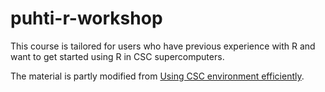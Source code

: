 # puhti-r-workshop

This course is tailored for users who have previous experience with R and want to get started using R in CSC supercomputers.

The material is partly modified from [Using CSC environment efficiently](https://csc-training.github.io/csc-env-eff/).
